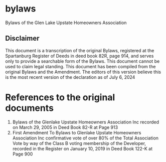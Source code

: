 # bylaws
Bylaws of the Glen Lake Upstate Homeowners Association


## Disclaimer
This document is a transcription of the original Bylaws, registered at the Spartanburg Register of Deeds in deed book 82R, page 914, and serves only to provide a searchable form of the Bylaws. This document cannot be used to claim legal standing. This document has been compiled from the original Bylaws and the Amendment. The editors of this version believe this is the most recent version of the declaration as of July 6, 2024

# References to the original documents

<ol>
  <li>Bylaws of the Glenlake Upstate Homeowners Association Inc recorded on March 29, 2005 in Deed Book 82-R at Page 913</li>
  <li>First Amendment To Bylaws to Glenlake Upstate Homeowners Association Inc confirmative vote of over 80% of the Total Association Vote by way of the Class B voting membership of the Developer, recorded in the Register on January 10, 2019 in Deed Book 122-K at Page 900</li>
</ol>
